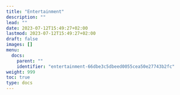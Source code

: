```yaml
---
title: "Entertainment"
description: ""
lead: ""
date: 2023-07-12T15:49:27+02:00
lastmod: 2023-07-12T15:49:27+02:00
draft: false
images: []
menu:
  docs:
    parent: ""
    identifier: "entertainment-66dbe3c5dbeed0055cea50e27743b2fc"
weight: 999
toc: true
type: docs
---
```

